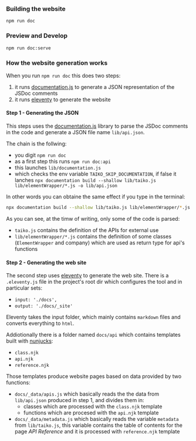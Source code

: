 ### Building the website

```
npm run doc 
```

### Preview and Develop

```
npm run doc:serve
```


### How the website generation works

When you run `npm run doc` this does two steps:

1. it runs [documentation.js](https://documentation.js.org/) to generate a JSON representation of the JSDoc comments
2. it runs [eleventy](https://www.11ty.dev/) to generate the website

#### Step 1 - Generating the JSON

This steps uses the [documentation.js](https://documentation.js.org/)  library to parse the JSDoc comments in the code and generate a JSON file name `lib/api.json`.

The chain is the follwing:

- you digit `npm run doc`
- as a first step this runs `npm run doc:api`
- this launches `lib/documentation.js`
- which checks the env variable `TAIKO_SKIP_DOCUMENTATION`, if false it lanches `npx documentation build --shallow lib/taiko.js lib/elementWrapper/*.js -o lib/api.json`

In other words you can obtaine the same effect if you type in the terminal:
```bash
npx documentation build --shallow lib/taiko.js lib/elementWrapper/*.js -o lib/api.json
```

As you can see, at the timw of writing, only some of the code is parsed:
- `taiko.js` contains the definition of the APIs for external use
- `lib/elementWrapper/*.js` contains the definition of some classes (`ElementWrapper` and company) which are used as return type for api's functions

#### Step 2 - Generating the web site

The second step uses [eleventy](https://www.11ty.dev/)  to generate the web site. There is a `.eleventy.js` file in the project's root dir which configures the tool and in particular sets:

- `input: './docs',`
- `output: './docs/_site'`

Eleventy takes the input folder, which mainly contains `markdown` files and converts everything to `html`.

Addiotionally there is a folder named `docs/api` which contains templates built with [nunjucks](https://mozilla.github.io/nunjucks/):

- `class.njk`
- `api.njk`
- `reference.njk`


Those templates produce website pages based on data provided by two functions:

- `docs/_data/apis.js` which basically reads the the data from `lib/api.json` produced in step 1, and divides them in:
  - classes which are processed with the `class.njk` template
  - functions which are procesed with the `api.njk` template
- `docs/_data/metadata.js` which basically reads the variable `metadata` from `lib/taiko.js`, this variable contains the table of contents for the page _API Reference_ and it is processed with `reference.njk` template

